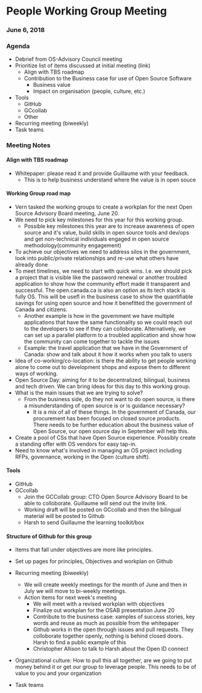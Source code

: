# People Working Group Meeting
### June 6, 2018

### Agenda

* Debrief from OS-Advisory Council meeting
* Prioritize list of items discussed at initial meeting (link)
  * Align with TBS roadmap
  * Contribution to the Business case for use of Open Source Software
    * Business value
    * Impact on organisation (people, culture, etc.)
* Tools
  * GitHub
  * GCcollab
  * Other
* Recurring meeting (biweekly)
* Task teams

### Meeting Notes

#### Align with TBS roadmap
* Whitepaper: please read it and provide Guillaume with your feedback.
  * This is to help business understand where the value is in open souce

#### Working Group road map
* Vern tasked the working groups to create a workplan for the next Open Source Advisory Board meeting, June 20.
* We need to pick key milestones for this year for this working group.
  * Possible key milestones this year are to increase awareness of open source and it's value, build skills in open source tools and dev/ops and get non-technical individuals engaged in open source methodology(community engagement)
* To achieve our objectives we need to address silos in the government, look into public/private relationships and re-use what others have already done
* To meet timelines, we need to start with quick wins. I.e. we should pick a project that is visible like the password renewal or another troubled application to show how the community effort made it transparent and successful. The open.canada.ca is also an option as its tech stack is fully OS. This will be usefl in the business case to show the quantifiable savings for using open source and how it benefitted the government of Canada and citizens.
  * Another example is how in the government we have multiple applications that have the same functionality so we could reach out to the developers to see if they can colloborate. Alternatively, we can set up a parallel platform to a troubled application and show how the community can come together to tackle the issues
  * Example: the travel application that we have in the Government of Canada: show and talk about it how it works when you talk to users
* Idea of co-working/co-location: is there the ability to get people working alone to come out to development shops and expose them to different ways of working.
* Open Source Day: aiming for it to be decentralized, bilingual, business and tech driven. We can bring ideas for this day to this working group.
* What is the main issues that we are trying to solve?
  * From the business side, do they not want to do open source, is there a misunderstanding of open source is or is guidance necessary?
    * It is a mix of all of these things. In the government of Canada, our procurement has been focused on closed source products. There needs to be further education about the business value of Open Source, our open source day in September will help this.
* Create a pool of CSs that have Open Source experience. Possibly create a standing offer with OS vendors for easy tap-in.
* Need to know what's involved in managing an OS project including RFPs, governance, working in the Open (culture shift).

#### Tools
* GitHub
* GCcollab
  * Join the GCCollab group: CTO Open Source Advisory Board to be able to colloborate. Guillaume will send out the invite link.
  * Working draft will be posted on GCcollab and then the bilingual material will be posted to Github
  * Harsh to send Guillaume the learning toolkit/box


#### Structure of Github for this group
* Items that fall under objectives are more like principles.
* Set up pages for principles, Objectives and workplan on Github

* Recurring meeting (biweekly)
  * We will create weekly meetings for the month of June and then in July we will move to bi-weekly meetings.
  * Action items for next week's meeting
    * We will meet with a revised workplan with objectives
    * Finalize out workplan for the OSAB presentation June 20
    * Contribute to the business case: xamples of success stories, key words and reuse as much as possible from the whitepaper
    * Github works in the open through issues and pull requests. They colloborate together openly, nothing is behind closed doors. Harsh to find a public example of this
    * Christopher Allison to talk to Harsh about the Open ID connect
* Organizational culture: How to pull this all together, are we going to put money behind it or get our group to leverage people. This needs to be of value to you and your organization

* Task teams

